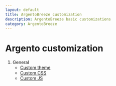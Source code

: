```yaml
---
layout: default
title: ArgentoBreeze customization
description: ArgentoBreeze basic customizations
category: ArgentoBreeze
---
```


# Argento customization

 1. General
    - [Custom theme](custom-theme/)
    - [Custom CSS](custom-css/)
    - [Custom JS](custom-js/)
